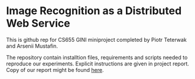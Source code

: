 # Image Recognition as a Distributed Web Service

This is github rep for CS655 GINI miniproject completed by Piotr Teterwak and Arsenii Mustafin.

The repository contain installtion files, requirements and scripts needed to reproduce our experiments. Explicit instructions are given in project report. Copy of our report might be found [here](https://docs.google.com/document/d/1ZrOqQRH866swqNUJgfwdP4bd2cT5bQS1hMqrs-XMJrI/edit?usp=sharing).
